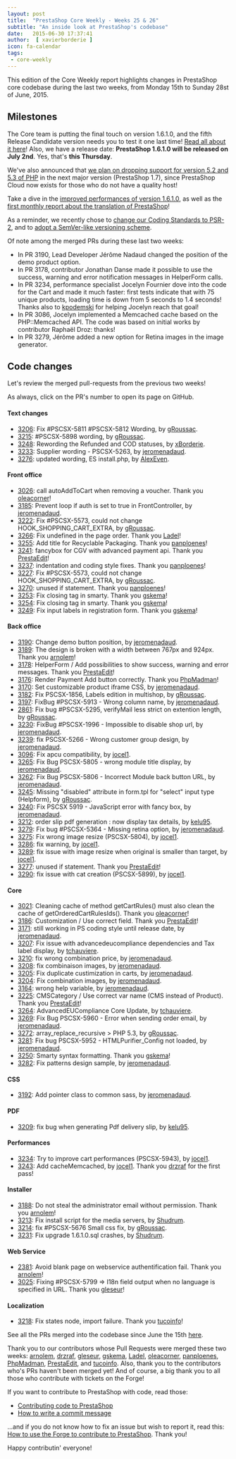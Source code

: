 ```yaml
---
layout: post
title:  "PrestaShop Core Weekly - Weeks 25 & 26"
subtitle: "An inside look at PrestaShop's codebase"
date:   2015-06-30 17:37:41
author:  [ xavierborderie ]
icon: fa-calendar
tags:
 - core-weekly
---
```


This edition of the Core Weekly report highlights changes in PrestaShop core codebase during the last two weeks, from Monday 15th to Sunday 28st of June, 2015.


## Milestones

The Core team is putting the final touch on version 1.6.1.0, and the fifth Release Candidate version needs you to test it one last time! [Read all about it here](http://build.prestashop.com/news/prestashop-1.6.1.0-rc5/)! Also, we have a release date: **PrestaShop 1.6.1.0 will be released on July 2nd**. Yes, that's **this Thursday**.

We've also announced that [we plan on dropping support for version 5.2 and 5.3 of PHP](http://build.prestashop.com/news/Dropping-support-php52-and-53/) in the next major version (PrestaShop 1.7), since PrestaShop Cloud now exists for those who do not have a quality host!

Take a dive in the [improved performances of version 1.6.1.0](http://build.prestashop.com/news/prestashop-1-6-1-0-performances/), as well as the [first monthly report about the translation of PrestaShop](http://build.prestashop.com/news/do-you-speak-prestashop-may-2015-edition/)!

As a reminder, we recently chose to [change our Coding Standards to PSR-2](http://build.prestashop.com/news/prestashop-moves-to-psr-2/), and to [adopt a SemVer-like versioning scheme](http://build.prestashop.com/news/a-more-semantic-versioning-scheme/).

Of note among the merged PRs during these last two weeks:

 * In PR 3190, Lead Developer Jérôme Nadaud changed the position of the demo product option.
 * In PR 3178, contributor Jonathan Danse made it possible to use the success, warning and error notification messages in HelperForm calls.
 * In PR 3234, performance specialist Jocelyn Fournier dove into the code for the Cart and made it much faster: first tests indicate that with 75 unique products, loading time is down from 5 seconds to 1.4 seconds! Thanks also to [kpodemski](https://github.com/kpodemski) for helping Jocelyn reach that goal!
 * In PR 3086, Jocelyn implemented a Memcached cache based on the PHP::Memcached API. The code was based on initial works by contributor Raphaël Droz: thanks!
 * In PR 3279, Jérôme added a new option for Retina images in the image generator.


## Code changes

Let's review the merged pull-requests from the previous two weeks!

As always, click on the PR's number to open its page on GitHub.
 
#### Text changes

 * [3206](https://github.com/PrestaShop/PrestaShop/pull/3206): Fix #PSCSX-5811 #PSCSX-5812 Wording, by [gRoussac](https://github.com/gRoussac).
 * [3215](https://github.com/PrestaShop/PrestaShop/pull/3215): #PSCSX-5898 wording, by [gRoussac](https://github.com/gRoussac).
 * [3248](https://github.com/PrestaShop/PrestaShop/pull/3248): Rewording the Refunded and COD statuses, by [xBorderie](https://github.com/xBorderie).
 * [3233](https://github.com/PrestaShop/PrestaShop/pull/3233): Supplier wording - PSCSX-5263, by [jeromenadaud](https://github.com/jeromenadaud).
 * [3276](https://github.com/PrestaShop/PrestaShop/pull/3276): updated wording, ES install.php, by [AlexEven](https://github.com/AlexEven).
 
#### Front office

 * [3026](https://github.com/PrestaShop/PrestaShop/pull/3026): call autoAddToCart when removing a voucher. Thank you [oleacorner](https://github.com/oleacorner)!
 * [3185](https://github.com/PrestaShop/PrestaShop/pull/3185): Prevent loop if auth is set to true in FrontController, by [jeromenadaud](https://github.com/jeromenadaud).
 * [3222](https://github.com/PrestaShop/PrestaShop/pull/3222): Fix #PSCSX-5573, could not change HOOK_SHOPPING_CART_EXTRA, by [gRoussac](https://github.com/gRoussac).
 * [3266](https://github.com/PrestaShop/PrestaShop/pull/3266): Fix undefined in the page order. Thank you [Ladel](https://github.com/Ladel)!
 * [3255](https://github.com/PrestaShop/PrestaShop/pull/3255): Add title for Recyclable Packaging. Thank you [panploenes](https://github.com/panploenes)!
 * [3241](https://github.com/PrestaShop/PrestaShop/pull/3241): fancybox for CGV with advanced payment api. Thank you [PrestaEdit](https://github.com/PrestaEdit)!
 * [3237](https://github.com/PrestaShop/PrestaShop/pull/3237): indentation and coding style fixes. Thank you [panploenes](https://github.com/panploenes)!
 * [3227](https://github.com/PrestaShop/PrestaShop/pull/3227): Fix #PSCSX-5573, could not change HOOK_SHOPPING_CART_EXTRA, by [gRoussac](https://github.com/gRoussac).
 * [3270](https://github.com/PrestaShop/PrestaShop/pull/3270): unused if statement. Thank you [panploenes](https://github.com/panploenes)!
 * [3253](https://github.com/PrestaShop/PrestaShop/pull/3253): Fix closing tag in smarty. Thank you [gskema](https://github.com/gskema)!
 * [3254](https://github.com/PrestaShop/PrestaShop/pull/3254): Fix closing tag in smarty. Thank you [gskema](https://github.com/gskema)!
 * [3249](https://github.com/PrestaShop/PrestaShop/pull/3249): Fix input labels in registration form. Thank you [gskema](https://github.com/gskema)!
 
#### Back office

 * [3190](https://github.com/PrestaShop/PrestaShop/pull/3190): Change demo button position, by [jeromenadaud](https://github.com/jeromenadaud).
 * [3189](https://github.com/PrestaShop/PrestaShop/pull/3189): The design is broken with a width between 767px and 924px. Thank you [arnolem](https://github.com/arnolem)!
 * [3178](https://github.com/PrestaShop/PrestaShop/pull/3178): HelperForm / Add possibilities to show success, warning and error messages. Thank you [PrestaEdit](https://github.com/PrestaEdit)!
 * [3176](https://github.com/PrestaShop/PrestaShop/pull/3176): Render Payment Add button correctly. Thank you [PhpMadman](https://github.com/PhpMadman)!
 * [3170](https://github.com/PrestaShop/PrestaShop/pull/3170): Set customizable product iframe CSS, by [jeromenadaud](https://github.com/jeromenadaud).
 * [3182](https://github.com/PrestaShop/PrestaShop/pull/3182): Fix PSCSX-1856, Labels edition in multishop, by [gRoussac](https://github.com/gRoussac).
 * [3197](https://github.com/PrestaShop/PrestaShop/pull/3197): FixBug #PSCSX-5913 - Wrong column name, by [jeromenadaud](https://github.com/jeromenadaud).
 * [2861](https://github.com/PrestaShop/PrestaShop/pull/2861): Fix bug #PSCSX-5295, verifyMail less strict on extention length, by [gRoussac](https://github.com/gRoussac).
 * [3230](https://github.com/PrestaShop/PrestaShop/pull/3230): FixBug #PSCSX-1996 - Impossible to disable shop url, by [jeromenadaud](https://github.com/jeromenadaud).
 * [3239](https://github.com/PrestaShop/PrestaShop/pull/3239): fix PSCSX-5266 - Wrong customer group design, by [jeromenadaud](https://github.com/jeromenadaud).
 * [3096](https://github.com/PrestaShop/PrestaShop/pull/3096): Fix apcu compatibility, by [jocel1](https://github.com/jocel1).
 * [3265](https://github.com/PrestaShop/PrestaShop/pull/3265): Fix Bug PSCSX-5805 - wrong module title display, by [jeromenadaud](https://github.com/jeromenadaud).
 * [3262](https://github.com/PrestaShop/PrestaShop/pull/3262): Fix Bug PSCSX-5806 - Incorrect Module back button URL, by [jeromenadaud](https://github.com/jeromenadaud).
 * [3245](https://github.com/PrestaShop/PrestaShop/pull/3245): Missing "disabled" attribute in form.tpl for "select" input type (Helpform), by [gRoussac](https://github.com/gRoussac).
 * [3240](https://github.com/PrestaShop/PrestaShop/pull/3240): Fix PSCSX 5919 - JavaScript error with fancy box, by [jeromenadaud](https://github.com/jeromenadaud).
 * [3212](https://github.com/PrestaShop/PrestaShop/pull/3212): order slip pdf generation : now display tax details, by [kelu95](https://github.com/kelu95).
 * [3279](https://github.com/PrestaShop/PrestaShop/pull/3279): Fix bug #PSCSX-5364 - Missing retina option, by [jeromenadaud](https://github.com/jeromenadaud).
 * [3275](https://github.com/PrestaShop/PrestaShop/pull/3275): Fix wrong image resize (PSCSX-5804), by [jocel1](https://github.com/jocel1).
 * [3286](https://github.com/PrestaShop/PrestaShop/pull/3286): fix warning, by [jocel1](https://github.com/jocel1).
 * [3289](https://github.com/PrestaShop/PrestaShop/pull/3289): fix issue with image resize when original is smaller than target, by [jocel1](https://github.com/jocel1).
 * [3277](https://github.com/PrestaShop/PrestaShop/pull/3277): unused if statement. Thank you [PrestaEdit](https://github.com/PrestaEdit)!
 * [3290](https://github.com/PrestaShop/PrestaShop/pull/3290): fix issue with cat creation (PSCSX-5899), by [jocel1](https://github.com/jocel1).
 
#### Core

 * [3021](https://github.com/PrestaShop/PrestaShop/pull/3021): Cleaning cache of method getCartRules() must also clean the cache of getOrderedCartRulesIds(). Thank you [oleacorner](https://github.com/oleacorner)!
 * [3186](https://github.com/PrestaShop/PrestaShop/pull/3186): Customization / Use correct field. Thank you [PrestaEdit](https://github.com/PrestaEdit)!
 * [3171](https://github.com/PrestaShop/PrestaShop/pull/3171): still working in PS coding style until release date, by [jeromenadaud](https://github.com/jeromenadaud).
 * [3207](https://github.com/PrestaShop/PrestaShop/pull/3207): Fix issue with advancedeucompliance dependencies and Tax label display, by [tchauviere](https://github.com/tchauviere).
 * [3210](https://github.com/PrestaShop/PrestaShop/pull/3210): fix wrong combination price, by [jeromenadaud](https://github.com/jeromenadaud).
 * [3208](https://github.com/PrestaShop/PrestaShop/pull/3208): fix combinaison images, by [jeromenadaud](https://github.com/jeromenadaud).
 * [3205](https://github.com/PrestaShop/PrestaShop/pull/3205): Fix duplicate custimization in carts, by [jeromenadaud](https://github.com/jeromenadaud).
 * [3204](https://github.com/PrestaShop/PrestaShop/pull/3204): Fix combination images, by [jeromenadaud](https://github.com/jeromenadaud).
 * [3164](https://github.com/PrestaShop/PrestaShop/pull/3164): wrong help variable, by [jeromenadaud](https://github.com/jeromenadaud).
 * [3225](https://github.com/PrestaShop/PrestaShop/pull/3225): CMSCategory / Use correct var name (CMS instead of Product). Thank you [PrestaEdit](https://github.com/PrestaEdit)!
 * [3264](https://github.com/PrestaShop/PrestaShop/pull/3264): AdvancedEUCompliance Core Update, by [tchauviere](https://github.com/tchauviere).
 * [3269](https://github.com/PrestaShop/PrestaShop/pull/3269): Fix Bug PSCSX-5960 - Error when sending order email, by [jeromenadaud](https://github.com/jeromenadaud).
 * [3272](https://github.com/PrestaShop/PrestaShop/pull/3272): array_replace_recursive > PHP 5.3, by [gRoussac](https://github.com/gRoussac).
 * [3281](https://github.com/PrestaShop/PrestaShop/pull/3281): Fix bug PSCSX-5952 - HTMLPurifier_Config not loaded, by [jeromenadaud](https://github.com/jeromenadaud).
 * [3250](https://github.com/PrestaShop/PrestaShop/pull/3250): Smarty syntax formatting. Thank you [gskema](https://github.com/gskema)!
 * [3282](https://github.com/PrestaShop/PrestaShop/pull/3282): Fix patterns design sample, by [jeromenadaud](https://github.com/jeromenadaud).
 
#### CSS

 * [3192](https://github.com/PrestaShop/PrestaShop/pull/3192): Add pointer class to common sass, by [jeromenadaud](https://github.com/jeromenadaud).

#### PDF

 * [3209](https://github.com/PrestaShop/PrestaShop/pull/3209): fix bug when generating Pdf delivery slip, by [kelu95](https://github.com/kelu95).
 
#### Performances

 * [3234](https://github.com/PrestaShop/PrestaShop/pull/3234): Try to improve cart performances (PSCSX-5943), by [jocel1](https://github.com/jocel1).
 * [3243](https://github.com/PrestaShop/PrestaShop/pull/3243): Add cacheMemcached, by [jocel1](https://github.com/jocel1). Thank you [drzraf](https://github.com/drzraf) for the first pass!

#### Installer

 * [3188](https://github.com/PrestaShop/PrestaShop/pull/3188): Do not steal the administrator email without permission. Thank you [arnolem](https://github.com/arnolem)!
 * [3213](https://github.com/PrestaShop/PrestaShop/pull/3213): Fix install script for the media servers, by [Shudrum](https://github.com/Shudrum).
 * [3214](https://github.com/PrestaShop/PrestaShop/pull/3214): fix #PSCSX-5676 Small css fix, by [gRoussac](https://github.com/gRoussac).
 * [3231](https://github.com/PrestaShop/PrestaShop/pull/3231): Fix upgrade 1.6.1.0.sql crashes, by [Shudrum](https://github.com/Shudrum).
 
#### Web Service

 * [2381](https://github.com/PrestaShop/PrestaShop/pull/2381): Avoid blank page on webservice authentification fail. Thank you [arnolem](https://github.com/arnolem)!
 * [3025](https://github.com/PrestaShop/PrestaShop/pull/3025): Fixing #PSCSX-5799 => I18n field output when no language is specified in URL. Thank you [gleseur](https://github.com/gleseur)!
 
#### Localization

 * [3218](https://github.com/PrestaShop/PrestaShop/pull/3218): Fix states node, import failure. Thank you [tucoinfo](https://github.com/tucoinfo)!
 
 

See all the PRs merged into the codebase since June the 15th [here](https://github.com/PrestaShop/PrestaShop/pulls?q=is%3Apr+merged%3A%3E2015-06-15+is%3Aclosed+sort%3Aupdated&utf8=%E2%9C%93).

Thank you to our contributors whose Pull Requests were merged these two weeks: [arnolem](https://github.com/arnolem), [drzraf](https://github.com/drzraf), [gleseur](https://github.com/gleseur), [gskema](https://github.com/gskema), [Ladel](https://github.com/Ladel), [oleacorner](https://github.com/oleacorner), [panploenes](https://github.com/panploenes), [PhpMadman](https://github.com/PhpMadman), [PrestaEdit](https://github.com/PrestaEdit), and [tucoinfo](https://github.com/tucoinfo). Also, thank you to the contributors who's PRs haven't been merged yet! And of course, a big thank you to all those who contribute with tickets on the Forge!

If you want to contribute to PrestaShop with code, read those:

 * [Contributing code to PrestaShop](http://doc.prestashop.com/display/PS16/Contributing+code+to+PrestaShop)
 * [How to write a commit message](http://doc.prestashop.com/display/PS16/How+to+write+a+commit+message)

...and if you do not know how to fix an issue but wish to report it, read this: [How to use the Forge to contribute to PrestaShop](http://doc.prestashop.com/display/PS16/How+to+use+the+Forge+to+contribute+to+PrestaShop). Thank you!

Happy contributin' everyone!
